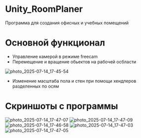 # Unity_RoomPlaner
Программа для создания офисных и учебных помещений

# Основной функционал
- Управление камерой в режиме freecam
- Перемещение и вращение обьектов на рабочей осбласти
  
![photo_2025-07-14_17-45-54](https://github.com/user-attachments/assets/21044364-27a1-487c-b6e3-634d50381fb4)


- Изменение масштаба пола и стен при помощи хендлеров разделенных по осям

# Скриншоты с программы

![photo_2025-07-14_17-47-07](https://github.com/user-attachments/assets/d7ce052a-8f7b-4511-9168-44933444f304)
![photo_2025-07-14_17-47-09](https://github.com/user-attachments/assets/5d1e3d22-d371-4e73-a147-ceaeb59a994d)
![photo_2025-07-14_17-46-58](https://github.com/user-attachments/assets/22dd71fe-3db4-4d72-a915-888b3968f053)
![photo_2025-07-14_17-47-03](https://github.com/user-attachments/assets/4f72d100-d8b6-4990-ab5a-9417dace5e34)
![photo_2025-07-14_17-47-05](https://github.com/user-attachments/assets/0e8c1f75-ccfb-405d-b056-8200f91307b8)
